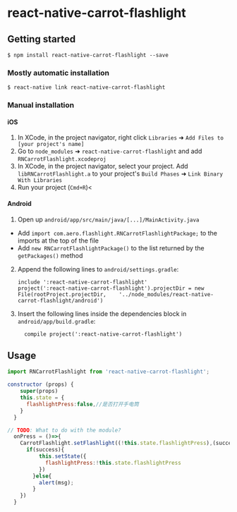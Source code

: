 
# react-native-carrot-flashlight

## Getting started

`$ npm install react-native-carrot-flashlight --save`

### Mostly automatic installation

`$ react-native link react-native-carrot-flashlight`

### Manual installation


#### iOS

1. In XCode, in the project navigator, right click `Libraries` ➜ `Add Files to [your project's name]`
2. Go to `node_modules` ➜ `react-native-carrot-flashlight` and add `RNCarrotFlashlight.xcodeproj`
3. In XCode, in the project navigator, select your project. Add `libRNCarrotFlashlight.a` to your project's `Build Phases` ➜ `Link Binary With Libraries`
4. Run your project (`Cmd+R`)<

#### Android

1. Open up `android/app/src/main/java/[...]/MainActivity.java`
  - Add `import com.aero.flashlight.RNCarrotFlashlightPackage;` to the imports at the top of the file
  - Add `new RNCarrotFlashlightPackage()` to the list returned by the `getPackages()` method
2. Append the following lines to `android/settings.gradle`:
  	```
  	include ':react-native-carrot-flashlight'
  	project(':react-native-carrot-flashlight').projectDir = new File(rootProject.projectDir, 	'../node_modules/react-native-carrot-flashlight/android')
  	```
3. Insert the following lines inside the dependencies block in `android/app/build.gradle`:
  	```
      compile project(':react-native-carrot-flashlight')
  	```


## Usage
```javascript
import RNCarrotFlashlight from 'react-native-carrot-flashlight';

constructor (props) {
    super(props)
    this.state = {
      flashlightPress:false,//是否打开手电筒
    }
  }

// TODO: What to do with the module?
  onPress = ()=>{
    CarrotFlashlight.setFlashlight((!this.state.flashlightPress),(success,msg) => {
      if(success){
          this.setState({
            flashlightPress:!this.state.flashlightPress
          })
        }else{
          alert(msg);
        }     
    })
  }
```
  